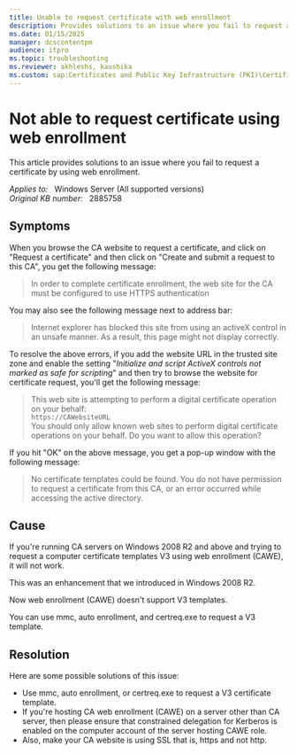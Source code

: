 ```yaml
---
title: Unable to request certificate with web enrollment
description: Provides solutions to an issue where you fail to request a certificate by using web enrollment.
ms.date: 01/15/2025
manager: dcscontentpm
audience: itpro
ms.topic: troubleshooting
ms.reviewer: akhleshs, kaushika
ms.custom: sap:Certificates and Public Key Infrastructure (PKI)\Certificate Enrollment Technologies (Auto Enrollment, NDES, CWE, CEP, CES), csstroubleshoot
---
```

# Not able to request certificate using web enrollment

This article provides solutions to an issue where you fail to request a certificate by using web enrollment.

_Applies to:_ &nbsp; Windows Server (All supported versions)  
_Original KB number:_ &nbsp; 2885758

## Symptoms

When you browse the CA website to request a certificate, and click on "Request a certificate" and then click on "Create and submit a request to this CA", you get the following message:

> In order to complete certificate enrollment, the web site for the CA must be configured to use HTTPS authentication

You may also see the following message next to address bar:

> Internet explorer has blocked this site from using an activeX control in an unsafe manner. As a result, this page might not display correctly.

To resolve the above errors, if you add the website URL in the trusted site zone and enable the setting "*Initialize and script ActiveX controls not marked as safe for scripting*" and then try to browse the website for certificate request, you'll get the following message:

> This web site is attempting to perform a digital certificate operation on your behalf:  
> `https://CAWebsiteURL`  
> You should only allow known web sites to perform digital certificate operations on your behalf. Do you want to allow this operation?

If you hit "OK" on the above message, you get a pop-up window with the following message:

> No certificate templates could be found. You do not have permission to request a certificate from this CA, or an error occurred while accessing the active directory.  

## Cause

If you're running CA servers on Windows 2008 R2 and above and trying to request a computer certificate templates V3 using web enrollment (CAWE), it will not work.

This was an enhancement that we introduced in Windows 2008 R2.

Now web enrollment (CAWE) doesn't support V3 templates.

You can use mmc, auto enrollment, and certreq.exe to request a V3 template.

## Resolution

Here are some possible solutions of this issue:

- Use mmc, auto enrollment, or certreq.exe to request a V3 certificate template.
- If you're hosting CA web enrollment (CAWE) on a server other than CA server, then please ensure that constrained delegation for Kerberos is enabled on the computer account of the server hosting CAWE role.
- Also, make your CA website is using SSL that is, https and not http.

